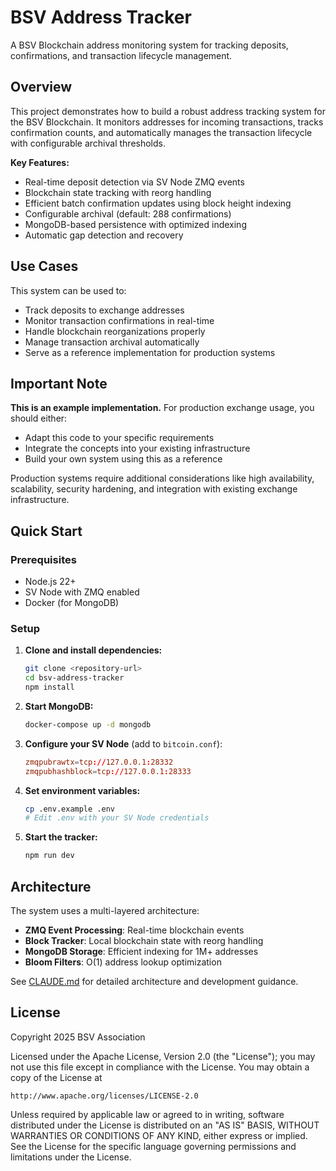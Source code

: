 # BSV Address Tracker

A BSV Blockchain address monitoring system for tracking deposits, confirmations, and transaction lifecycle management.

## Overview

This project demonstrates how to build a robust address tracking system for the BSV Blockchain. It monitors addresses for incoming transactions, tracks confirmation counts, and automatically manages the transaction lifecycle with configurable archival thresholds.

**Key Features:**
- Real-time deposit detection via SV Node ZMQ events
- Blockchain state tracking with reorg handling
- Efficient batch confirmation updates using block height indexing
- Configurable archival (default: 288 confirmations)
- MongoDB-based persistence with optimized indexing
- Automatic gap detection and recovery

## Use Cases

This system can be used to:
- Track deposits to exchange addresses
- Monitor transaction confirmations in real-time
- Handle blockchain reorganizations properly
- Manage transaction archival automatically
- Serve as a reference implementation for production systems

## Important Note

**This is an example implementation.** For production exchange usage, you should either:
- Adapt this code to your specific requirements
- Integrate the concepts into your existing infrastructure
- Build your own system using this as a reference

Production systems require additional considerations like high availability, scalability, security hardening, and integration with existing exchange infrastructure.

## Quick Start

### Prerequisites
- Node.js 22+
- SV Node with ZMQ enabled
- Docker (for MongoDB)

### Setup

1. **Clone and install dependencies:**
   ```bash
   git clone <repository-url>
   cd bsv-address-tracker
   npm install
   ```

2. **Start MongoDB:**
   ```bash
   docker-compose up -d mongodb
   ```

3. **Configure your SV Node** (add to `bitcoin.conf`):
   ```conf
   zmqpubrawtx=tcp://127.0.0.1:28332
   zmqpubhashblock=tcp://127.0.0.1:28333
   ```

4. **Set environment variables:**
   ```bash
   cp .env.example .env
   # Edit .env with your SV Node credentials
   ```

5. **Start the tracker:**
   ```bash
   npm run dev
   ```

## Architecture

The system uses a multi-layered architecture:
- **ZMQ Event Processing**: Real-time blockchain events
- **Block Tracker**: Local blockchain state with reorg handling  
- **MongoDB Storage**: Efficient indexing for 1M+ addresses
- **Bloom Filters**: O(1) address lookup optimization

See [CLAUDE.md](./CLAUDE.md) for detailed architecture and development guidance.

## License

Copyright 2025 BSV Association

Licensed under the Apache License, Version 2.0 (the "License");
you may not use this file except in compliance with the License.
You may obtain a copy of the License at

    http://www.apache.org/licenses/LICENSE-2.0

Unless required by applicable law or agreed to in writing, software
distributed under the License is distributed on an "AS IS" BASIS,
WITHOUT WARRANTIES OR CONDITIONS OF ANY KIND, either express or implied.
See the License for the specific language governing permissions and
limitations under the License.
